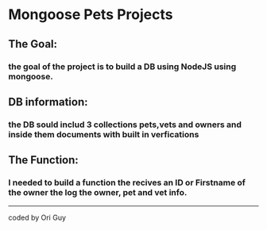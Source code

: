 # Mongoose Pets Projects

## The Goal:
 ### the goal of the project is to build a DB using NodeJS using mongoose.
 
## DB information:
### the DB sould includ 3 collections pets,vets and owners and inside them documents with built in verfications

## The Function:

### I needed to build a function the recives an ID or Firstname of the owner the log the owner, pet and vet info.
<hr>
<h>
coded by Ori Guy